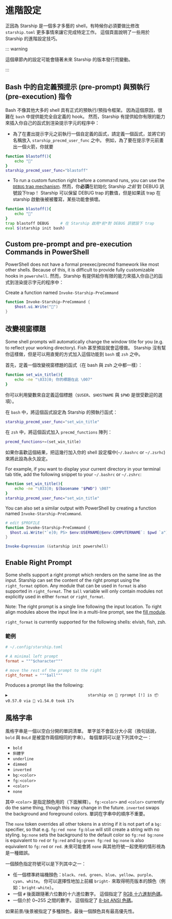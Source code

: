 # 進階設定

正因為 Starship 是一個多才多藝的 shell，有時候你必須要做比修改 `starship.toml` 更多事情來讓它完成特定工作。 這個頁面說明了一些用於 Starship 的進階設定技巧。

::: warning

這個章節內的設定可能會隨著未來 Starship 的版本發行而變動。

:::

## Bash 中的自定義預提示 (pre-prompt) 與預執行 (pre-execution) 指令

Bash 不像其他大多的 shell 具有正式的預執行/預指令框架。 因為這個原因，很難在 `bash` 中提供能完全自定義的 hook。 然而，Starship 有提供給你有限的能力來插入你自己的函式到渲染提示字元的程序中：

- 為了在畫出提示字元之前執行一個自定義的函式，請定義一個函式，並將它的名稱放入 `starship_precmd_user_func` 之中。 例如，為了要在提示字元前畫出一個火箭，你就要

```bash
function blastoff(){
    echo "🚀"
}
starship_precmd_user_func="blastoff"
```

- To run a custom function right before a command runs, you can use the [`DEBUG` trap mechanism](https://jichu4n.com/posts/debug-trap-and-prompt_command-in-bash/). 然而，你**必須**在初始化 Starship *之前* 對 DEBUG 訊號設下trap！ Starship 可以保留 DEBUG trap 的數值，但是如果該 trap 在 starship 啟動後被被覆寫，某些功能會損壞。

```bash
function blastoff(){
    echo "🚀"
}
trap blastoff DEBUG     # 在 Starship 啟用*前*對 DEBUG 訊號設下 trap
eval $(starship init bash)
```

## Custom pre-prompt and pre-execution Commands in PowerShell

PowerShell does not have a formal preexec/precmd framework like most other shells. Because of this, it is difficult to provide fully customizable hooks in `powershell`. 然而，Starship 有提供給你有限的能力來插入你自己的函式到渲染提示字元的程序中：

Create a function named `Invoke-Starship-PreCommand`

```powershell
function Invoke-Starship-PreCommand {
    $host.ui.Write("🚀")
}
```

## 改變視窗標題

Some shell prompts will automatically change the window title for you (e.g. to reflect your working directory). Fish 甚至預設就會這樣做。 Starship 沒有幫你這樣做，但是可以用直覺的方式加入這個功能到 `bash` 或 `zsh` 之中。

首先，定義一個改變視窗標題的函式（在 bash 與 zsh 之中都一樣）：

```bash
function set_win_title(){
    echo -ne "\033]0; 你的標題在此 \007"
}
```

你可以利用變數來自定義這個標題（`$USER`、`$HOSTNAME` 與 `$PWD` 是很受歡迎的選項）。

在 `bash` 中，將這個函式設定為 Starship 的預執行函式：

```bash
starship_precmd_user_func="set_win_title"
```

在 `zsh` 中，將這個函式加入 `precmd_functions` 陣列：

```bash
precmd_functions+=(set_win_title)
```

如果你喜歡這個結果，把這幾行加入你的 shell 設定檔中(`~/.bashrc` or `~/.zsrhc`)來將此設為永久設定。

For example, if you want to display your current directory in your terminal tab title, add the following snippet to your `~/.bashrc` or `~/.zshrc`:

```bash
function set_win_title(){
    echo -ne "\033]0; $(basename "$PWD") \007"
}
starship_precmd_user_func="set_win_title"
```

You can also set a similar output with PowerShell by creating a function named `Invoke-Starship-PreCommand`.

```powershell
# edit $PROFILE
function Invoke-Starship-PreCommand {
  $host.ui.Write("`e]0; PS> $env:USERNAME@$env:COMPUTERNAME`: $pwd `a")
}

Invoke-Expression (&starship init powershell)
```

## Enable Right Prompt

Some shells support a right prompt which renders on the same line as the input. Starship can set the content of the right prompt using the `right_format` option. Any module that can be used in `format` is also supported in `right_format`. The `$all` variable will only contain modules not explicitly used in either `format` or `right_format`.

Note: The right prompt is a single line following the input location. To right align modules above the input line in a multi-line prompt, see the [fill module](/config/#fill).

`right_format` is currently supported for the following shells: elvish, fish, zsh.

### 範例

```toml
# ~/.config/starship.toml

# A minimal left prompt
format = """$character"""

# move the rest of the prompt to the right
right_format = """$all"""
```

Produces a prompt like the following:

```
▶                                   starship on  rprompt [!] is 📦 v0.57.0 via 🦀 v1.54.0 took 17s
```


## 風格字串

風格字串是一個以空白分開的單詞清單。 單字並不會區分大小寫（換句話說，`bold` 與 `BoLd` 是被當作兩個相同的字串）。 每個單詞可以是下列其中之一：

  - `bold`
  - `斜體字`
  - `underline`
  - `dimmed`
  - `inverted`
  - `bg:<color>`
  - `fg:<color>`
  - `<color>`
  - `none`

其中 `<color>` 是指定顏色用的（下面解釋）。 `fg:<color>` and `<color>` currently do the same thing, though this may change in the future. `inverted` swaps the background and foreground colors. 單詞在字串中的順序不重要。

The `none` token overrides all other tokens in a string if it is not part of a `bg:` specifier, so that e.g. `fg:red none fg:blue` will still create a string with no styling. `bg:none` sets the background to the default color so `fg:red bg:none` is equivalent to `red` or `fg:red` and `bg:green fg:red bg:none` is also equivalent to `fg:red` or `red`. 未來可能會將 `none` 與其他符號一起使用的情形視為是一種錯誤。

一個顏色指定符號可以是下列其中之一：

 - 任一個標準終端機顏色：`black`、`red`、`green`、`blue`、`yellow`、`purple`、`cyan`、`white`。 你可以選擇性地加上前綴 `bright-` 來取得明亮版本的顏色（例如：`bright-white`）。
 - 一個 `#` 後面跟隨著六位數的十六進位數字。 這個指定了 [RGB 十六進制色碼](https://www.w3schools.com/colors/colors_hexadecimal.asp)。
 - 一個介於 0~255 之間的數字。 這個指定了 [8-bit ANSI 色碼](https://i.stack.imgur.com/KTSQa.png)。

如果前景/後景被指定了多種顏色，最後一個顏色具有最高優先性。
